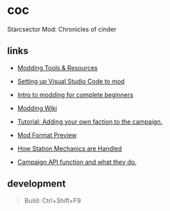 # coc
Starcsector Mod: Chronicles of cinder

## links
- [Modding Tools & Resources](https://fractalsoftworks.com/forum/index.php?topic=633.0)

- [Setting up Visual Studio Code to mod](https://fractalsoftworks.com/forum/index.php?topic=19532.0)

- [Intro to modding for complete beginners](https://fractalsoftworks.com/forum/index.php?topic=14905.0)

- [Modding Wiki](https://starsector.fandom.com/wiki/Modding)

- [Tutorial: Adding your own faction to the campaign.](https://fractalsoftworks.com/forum/index.php?topic=1282.0)

- [Mod Format Preview](https://fractalsoftworks.com/forum/index.php?topic=63.0)

- [How Station Mechanics are Handled](https://fractalsoftworks.com/forum/index.php?topic=11817.0)

- [Campaign API function and what they do.](https://fractalsoftworks.com/forum/index.php?topic=944.0)

## development
> Build: Ctrl+Shift+F9